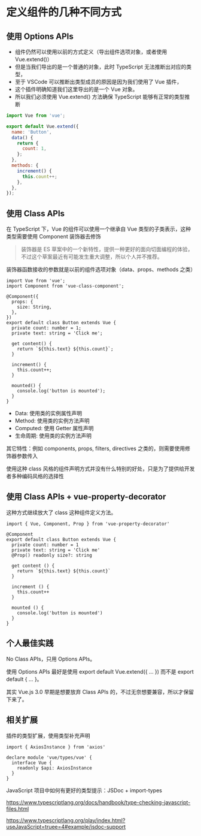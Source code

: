 # 定义组件的几种不同方式

## 使用 Options APIs

- 组件仍然可以使用以前的方式定义（导出组件选项对象，或者使用 Vue.extend()）
- 但是当我们导出的是一个普通的对象，此时 TypeScript 无法推断出对应的类型，
- 至于 VSCode 可以推断出类型成员的原因是因为我们使用了 Vue 插件，
- 这个插件明确知道我们这里导出的是一个 Vue 对象。
- 所以我们必须使用 Vue.extend() 方法确保 TypeScript 能够有正常的类型推断

```javascript
import Vue from 'vue';

export default Vue.extend({
  name: 'Button',
  data() {
    return {
      count: 1,
    };
  },
  methods: {
    increment() {
      this.count++;
    },
  },
});
```

## 使用 Class APIs

在 TypeScript 下，Vue 的组件可以使用一个继承自 Vue 类型的子类表示，这种类型需要使用 Component 装饰器去修饰

> 装饰器是 ES 草案中的一个新特性，提供一种更好的面向切面编程的体验，不过这个草案最近有可能发生重大调整，所以个人并不推荐。

装饰器函数接收的参数就是以前的组件选项对象（data、props、methods 之类）

```
import Vue from 'vue';
import Component from 'vue-class-component';

@Component({
  props: {
    size: String,
  },
})
export default class Button extends Vue {
  private count: number = 1;
  private text: string = 'Click me';

  get content() {
    return `${this.text} ${this.count}`;
  }

  increment() {
    this.count++;
  }

  mounted() {
    console.log('button is mounted');
  }
}
```

- Data: 使用类的实例属性声明
- Method: 使用类的实例方法声明
- Computed: 使用 Getter 属性声明
- 生命周期: 使用类的实例方法声明

其它特性：例如 components, props, filters, directives 之类的，则需要使用修饰器参数传入

使用这种 class 风格的组件声明方式并没有什么特别的好处，只是为了提供给开发者多种编码风格的选择性

## 使用 Class APIs + vue-property-decorator

这种方式继续放大了 class 这种组件定义方法。

```
import { Vue, Component, Prop } from 'vue-property-decorator'

@Component
export default class Button extends Vue {
  private count: number = 1
  private text: string = 'Click me'
  @Prop() readonly size?: string

  get content () {
    return `${this.text} ${this.count}`
  }

  increment () {
    this.count++
  }

  mounted () {
    console.log('button is mounted')
  }
}
```

## 个人最佳实践

No Class APIs，只用 Options APIs。

使用 Options APIs 最好是使用 export default Vue.extend({ ... }) 而不是 export default { ... }。

其实 Vue.js 3.0 早期是想要放弃 Class APIs 的，不过无奈想要兼容，所以才保留下来了。

## 相关扩展

插件的类型扩展，使用类型补充声明

```
import { AxiosInstance } from 'axios'

declare module 'vue/types/vue' {
  interface Vue {
    readonly $api: AxiosInstance
  }
}
```

JavaScript 项目中如何有更好的类型提示：JSDoc + import-types

https://www.typescriptlang.org/docs/handbook/type-checking-javascript-files.html

https://www.typescriptlang.org/play/index.html?useJavaScript=truee=4#example/jsdoc-support
